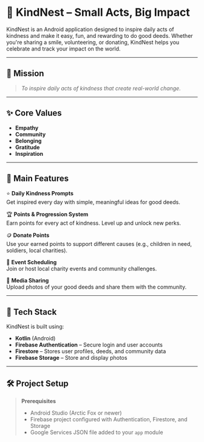 # 🌱 KindNest – Small Acts, Big Impact

KindNest is an Android application designed to inspire daily acts of kindness and make it easy, fun, and rewarding to do good deeds. Whether you're sharing a smile, volunteering, or donating, KindNest helps you celebrate and track your impact on the world.

---

## 🎯 Mission

> *To inspire daily acts of kindness that create real-world change.*

---

## ✨ Core Values

- **Empathy**
- **Community**
- **Belonging**
- **Gratitude**
- **Inspiration**
---

## 📱 Main Features

⭐ **Daily Kindness Prompts**  
Get inspired every day with simple, meaningful ideas for good deeds.

🏆 **Points & Progression System**  
Earn points for every act of kindness. Level up and unlock new perks.

🪙 **Donate Points**  
Use your earned points to support different causes (e.g., children in need, soldiers, local charities).

📆 **Event Scheduling**  
Join or host local charity events and community challenges.

📸 **Media Sharing**  
Upload photos of your good deeds and share them with the community.

---

## 🔧 Tech Stack

KindNest is built using:

- **Kotlin** (Android)
- **Firebase Authentication** – Secure login and user accounts
- **Firestore** – Stores user profiles, deeds, and community data
- **Firebase Storage** – Store and display photos

---

## 🛠️ Project Setup

> **Prerequisites**
>
> - Android Studio (Arctic Fox or newer)
> - Firebase project configured with Authentication, Firestore, and Storage
> - Google Services JSON file added to your `app` module

